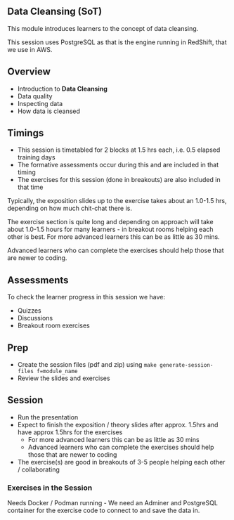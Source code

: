 ## Data Cleansing (SoT)

This module introduces learners to the concept of data cleansing.

This session uses PostgreSQL as that is the engine running in RedShift, that we use in AWS.

## Overview

- Introduction to **Data Cleansing**
- Data quality
- Inspecting data
- How data is cleansed

## Timings

- This session is timetabled for 2 blocks at 1.5 hrs each, i.e. 0.5 elapsed training days
- The formative assessments occur during this and are included in that timing
- The exercises for this session (done in breakouts) are also included in that time

Typically, the exposition slides up to the exercise takes about an 1.0-1.5 hrs, depending on how much chit-chat there is.

The exercise section is quite long and depending on approach will take about 1.0-1.5 hours for many learners - in breakout rooms helping each other is best. For more advanced learners this can be as little as 30 mins.

Advanced learners who can complete the exercises should help those that are newer to coding.

## Assessments

To check the learner progress in this session we have:

- Quizzes
- Discussions
- Breakout room exercises

## Prep

- Create the session files (pdf and zip) using `make generate-session-files f=module_name`
- Review the slides and exercises

## Session

- Run the presentation
- Expect to finish the exposition / theory slides after approx. 1.5hrs and have approx 1.5hrs for the exercises
    - For more advanced learners this can be as little as 30 mins
    - Advanced learners who can complete the exercises should help those that are newer to coding
- The exercise(s) are good in breakouts of 3-5 people helping each other / collaborating

### Exercises in the Session

Needs Docker / Podman running - We need an Adminer and PostgreSQL container for the exercise code to connect to and save the data in.
